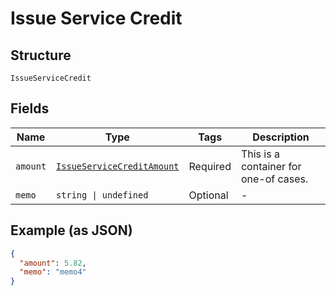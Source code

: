 
# Issue Service Credit

## Structure

`IssueServiceCredit`

## Fields

| Name | Type | Tags | Description |
|  --- | --- | --- | --- |
| `amount` | [`IssueServiceCreditAmount`](../../doc/models/containers/issue-service-credit-amount.md) | Required | This is a container for one-of cases. |
| `memo` | `string \| undefined` | Optional | - |

## Example (as JSON)

```json
{
  "amount": 5.82,
  "memo": "memo4"
}
```

